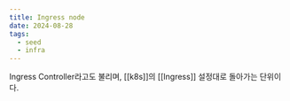 ```yaml
---
title: Ingress node
date: 2024-08-28
tags:
  - seed
  - infra
---
```


Ingress Controller라고도 불리며,
[[k8s]]의 [[Ingress]] 설정대로 돌아가는 단위이다.

